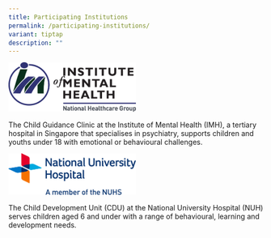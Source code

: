```yaml
---
title: Participating Institutions
permalink: /participating-institutions/
variant: tiptap
description: ""
---
```

<p></p>
<div class="isomer-image-wrapper">
<img style="width: 50%;" height="auto" width="100%" alt="" src="/images/IMH_Logo.png">
</div>
<p>The Child Guidance Clinic at the Institute of Mental Health (IMH), a tertiary
hospital in Singapore that specialises in psychiatry, supports children
and youths under 18 with emotional or behavioural challenges.</p>
<p></p>
<div class="isomer-image-wrapper">
<img style="width: 50%;" height="auto" width="100%" alt="" src="/images/NUH_Logo_RGB_endorsement__1_.png">
</div>
<p>The Child Development Unit (CDU) at the National University Hospital (NUH)
serves children aged 6 and under with a range of behavioural, learning
and development needs.</p>